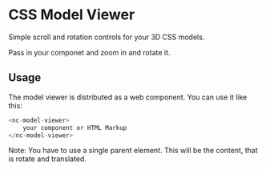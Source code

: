 # CSS Model Viewer

Simple scroll and rotation controls for your 3D CSS models.

Pass in your componet and zoom in and rotate it.

## Usage

The model viewer is distributed as a web component. You can use it like this:

```javascript
<nc-model-viewer>
    your component or HTML Markup
</nc-model-viewer>
```

Note: You have to use a single parent element. This will be the content, that is rotate and translated.
